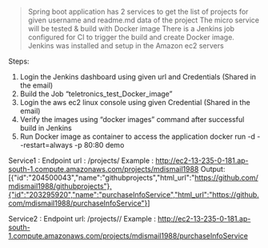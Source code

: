 > Spring boot application has 2 services to get the list of projects for given username and readme.md data of the project
> The micro service will be tested & build with Docker image
> There is a Jenkins job configured for CI to trigger the build and create Docker image.
> Jenkins was installed and setup in the Amazon ec2 servers

Steps:
1.	Login the Jenkins dashboard using given url and Credentials (Shared in the email)	
2.	Build the Job “teletronics_test_Docker_image”
3.	Login the aws ec2 linux console using given Credential (Shared in the email)
4.	Verify the images using  “docker images” command after successful build in Jenkins
5.	Run Docker image as container to access the application
   docker run -d --restart=always -p 80:80 demo

Service1 :
Endpoint url : <host>/projects/<username>
Example : http://ec2-13-235-0-181.ap-south-1.compute.amazonaws.com/projects/mdismail1988
Output: [{"id":"204500043","name":"githubprojects","html_url":"https://github.com/mdismail1988/githubprojects"},{"id":"203295920","name":"purchaseInfoService","html_url":"https://github.com/mdismail1988/purchaseInfoService"}]


Service2 :
Endpoint url: <host>/projects/<username>/<project-name> 
Example : http://ec2-13-235-0-181.ap-south-1.compute.amazonaws.com/projects/mdismail1988/purchaseInfoService
